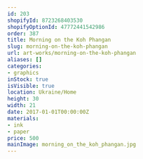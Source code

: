 ```yaml
---
id: 203
shopifyId: 8723268403530
shopifyOptionId: 47772441542986
order: 387
title: Morning on the Koh Phangan
slug: morning-on-the-koh-phangan
url: art-works/morning-on-the-koh-phangan
aliases: []
categories:
- graphics
inStock: true
isVisible: true
location: Ukraine/Home
height: 30
width: 21
date: 2017-01-01T00:00:00Z
materials:
- ink
- paper
price: 500
mainImage: morning_on_the_koh_phangan.jpg
---
```


